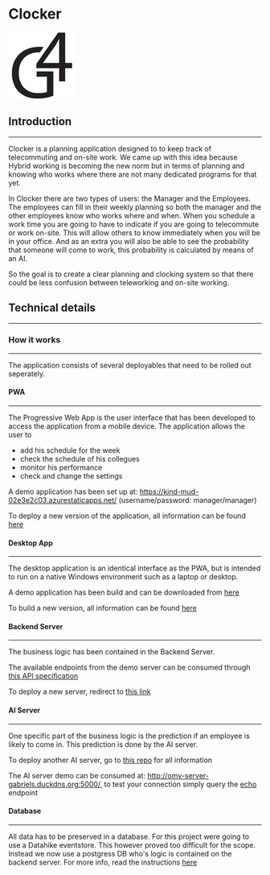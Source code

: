 # Clocker

![logo](Assets/logo.png)

## Introduction

---

Clocker is a planning application designed to to keep track of telecommuting and on-site work. We came up with this idea because Hybrid working is becoming the new norm but in terms of planning and knowing who works where there are not many dedicated programs for that yet.

In Clocker there are two types of users: the Manager and the Employees. The employees can fill in their weekly planning so both the manager and the other employees know who works where and when. When you schedule a work time you are going to have to indicate if you are going to telecommute or work on-site. This will allow others to know immediately when you will be in your office. And as an extra you will also be able to see the probability that someone will come to work, this probability is calculated by means of an AI.

So the goal is to create a clear planning and clocking system so that there could be less confusion between teleworking and on-site working.


## Technical details

---

### How it works

---

The application consists of several deployables that need to be rolled out seperately.  

#### PWA

---

The Progressive Web App is the user interface that has been developed to access the application from a mobile device. 
The application allows the user to 
* add his schedule for the week
* check the schedule of his collegues
* monitor his performance
* check and change the settings

A demo application has been set up at: https://kind-mud-02e3e2c03.azurestaticapps.net/ (username/password: manager/manager)

To deploy a new version of the application, all information can be found [here](https://github.com/howest-trending-topics-2021/01-frontend-web)

#### Desktop App

---

The desktop application is an identical interface as the PWA, but is intended to run on a native Windows environment such as a laptop or desktop.

A demo application has been build and can be downloaded from [here](jornesuwier.be/Clocker-Setup.exe)

To build a new version, all information can be found [here](https://github.com/howest-trending-topics-2021/01-frontend-web)

#### Backend Server

---

The business logic has been contained in the Backend Server. 

The available endpoints from the demo server can be consumed through [this API specification](https://github.com/howest-trending-topics-2021/99-documentation/tree/main/API/swagger.yaml)

To deploy a new server, redirect to [this link](https://github.com/howest-trending-topics-2021/02-backend)

#### AI Server

---

One specific part of the business logic is the prediction if an employee is likely to come in. This prediction is done by the AI server.

To deploy another AI server, go to [this repo](https://github.com/howest-trending-topics-2021/05-AI) for all information

The AI server demo can be consumed at: http://omv-server-gabriels.duckdns.org:5000/, to test your connection simply query the [echo](http://omv-server-gabriels.duckdns.org:5000/echo) endpoint
#### Database

---

All data has to be preserved in a database. For this project were going to use a Datahike eventstore. This however proved too difficult for the scope.
Instead we now use a postgress DB who's logic is contained on the backend server.
For more info, read the instructions [here](https://github.com/howest-trending-topics-2021/03-database)


